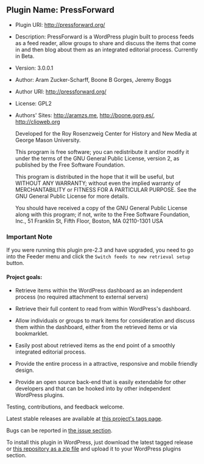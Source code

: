 ## Plugin Name: PressForward
- Plugin URI: http://pressforward.org/
- Description: PressForward is a WordPress plugin built to process feeds as a feed reader, allow groups to share and discuss the items that come in and then blog about them as an integrated editorial process. Currently in Beta.
- Version: 3.0.0.1
- Author: Aram Zucker-Scharff, Boone B Gorges, Jeremy Boggs
- Author URI: http://pressforward.org/
- License: GPL2
- Authors' Sites: http://aramzs.me, http://boone.gorg.es/, http://clioweb.org


	Developed for the Roy Rosenzweig Center for History and New Media at George Mason University.

    This program is free software; you can redistribute it and/or modify
    it under the terms of the GNU General Public License, version 2, as
    published by the Free Software Foundation.

    This program is distributed in the hope that it will be useful,
    but WITHOUT ANY WARRANTY; without even the implied warranty of
    MERCHANTABILITY or FITNESS FOR A PARTICULAR PURPOSE.  See the
    GNU General Public License for more details.

    You should have received a copy of the GNU General Public License
    along with this program; if not, write to the Free Software
    Foundation, Inc., 51 Franklin St, Fifth Floor, Boston, MA  02110-1301  USA

### Important Note

If you were running this plugin pre-2.3 and have upgraded, you need to go into the Feeder menu and click the `Switch feeds to new retrieval setup` button.
	
#### Project goals:

-	Retrieve items within the WordPress dashboard as an independent process (no required attachment to external servers)

-	Retrieve their full content to read from within WordPress's dashboard.

-	Allow individuals or groups to mark items for consideration and discuss them within the dashboard, either from the retrieved items or via bookmarklet. 

-	Easily post about retrieved items as the end point of a smoothly integrated editorial process. 

-	Provide the entire process in a attractive, responsive and mobile friendly design. 

-	Provide an open source back-end that is easily extendable for other developers and that can be hooked into by other independent WordPress plugins.

Testing, contributions, and feedback welcome. 

Latest stable releases are available at [this project's tags page](https://github.com/PressForward/pressforward/tags).

Bugs can be reported in [the issue section](https://github.com/PressForward/pressforward/issues).

To install this plugin in WordPress, just download the latest tagged release or [this repository as a zip file](https://github.com/PressForward/pressforward/archive/master.zip) and upload it to your WordPress plugins section. 
